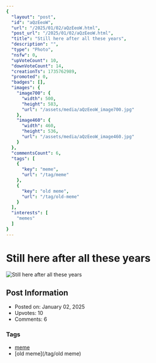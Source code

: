 ```yaml
---
{
  "layout": "post",
  "id": "aQzEeoW",
  "url": "/2025/01/02/aQzEeoW.html",
  "post_url": "/2025/01/02/aQzEeoW.html",
  "title": "Still here after all these years",
  "description": "",
  "type": "Photo",
  "nsfw": 0,
  "upVoteCount": 10,
  "downVoteCount": 14,
  "creationTs": 1735762989,
  "promoted": 0,
  "badges": [],
  "images": {
    "image700": {
      "width": 500,
      "height": 583,
      "url": "/assets/media/aQzEeoW_image700.jpg"
    },
    "image460": {
      "width": 460,
      "height": 536,
      "url": "/assets/media/aQzEeoW_image460.jpg"
    }
  },
  "commentsCount": 6,
  "tags": [
    {
      "key": "meme",
      "url": "/tag/meme"
    },
    {
      "key": "old meme",
      "url": "/tag/old-meme"
    }
  ],
  "interests": [
    "memes"
  ]
}
---
```


# Still here after all these years

![Still here after all these years](/assets/media/aQzEeoW_image700.jpg)

## Post Information

- Posted on: January 02, 2025
- Upvotes: 10
- Comments: 6

### Tags

- [meme](/tag/meme)
- [old meme](/tag/old meme)
